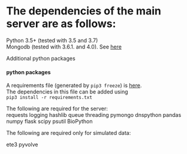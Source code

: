 
# The dependencies of the main server are as follows:  
Python 3.5+ (tested with 3.5 and 3.7)  
Mongodb  (tested with 3.6.1. and 4.0).  See [here](mongo_install.md)

Additional python packages

#### python packages
A requirements file (generated by ```pip3 freeze```) is [here](../src/requirements.txt).  
The dependencies in this file can be added using   
``` pip3 install -r requirements.txt ```

The following are required for the server:  
requests
 logging
 hashlib
 queue
 threading
 pymongo
 dnspython
 pandas
 numpy
 flask
 scipy
 psutil
 BioPython
 
The following are required only for simulated data:

ete3
pyvolve





